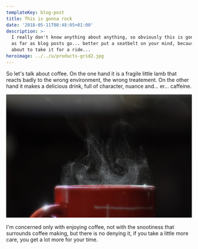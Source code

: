 ```yaml
---
templateKey: blog-post
title: This is gonna rock
date: '2018-05-11T08:48:05+01:00'
description: >-
  I really don't know anything about anything, so obviously this is gonna rock
  as far as blog posts go... better put a seatbelt on your mind, because I am
  about to take it for a ride...
heroimage: ../../u/products-grid2.jpg
---
```


So let's talk about coffee. On the one hand it is a fragile little lamb that
reacts badly to the wrong environment, the wrong treatement. On the other hand
it makes a delicious drink, full of character, nuance and... er... caffeine.

![This is coffee](../../u/products-full-width.jpg)

I'm concerned only with enjoying coffee, not with the snootiness that surrounds
coffee making, but there is no denying it, if you take a little more care, you
get a lot more for your time.
